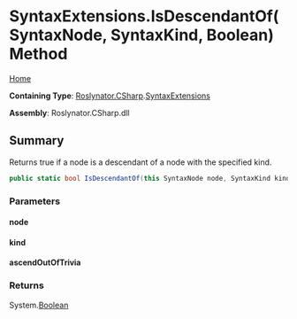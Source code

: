 # SyntaxExtensions\.IsDescendantOf\(SyntaxNode, SyntaxKind, Boolean\) Method <a name="_Top"></a>

[Home](../../../../README.md)

**Containing Type**: [Roslynator.CSharp](../../README.md#_Top)\.[SyntaxExtensions](../README.md#_Top)

**Assembly**: Roslynator\.CSharp\.dll

## Summary

Returns true if a node is a descendant of a node with the specified kind\.

```csharp
public static bool IsDescendantOf(this SyntaxNode node, SyntaxKind kind, bool ascendOutOfTrivia = true)
```

### Parameters

#### node

#### kind

#### ascendOutOfTrivia

### Returns

System\.[Boolean](https://docs.microsoft.com/en-us/dotnet/api/system.boolean)

